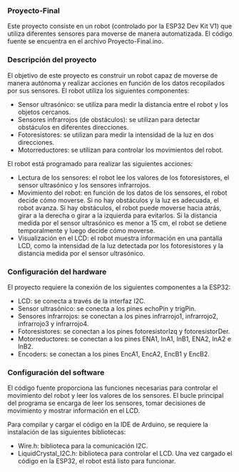 ### Proyecto-Final

Este proyecto consiste en un robot (controlado por la ESP32 Dev Kit V1) que utiliza diferentes sensores para moverse de manera automatizada. El código fuente se encuentra en el archivo Proyecto-Final.ino.

### Descripción del proyecto
El objetivo de este proyecto es construir un robot capaz de moverse de manera autónoma y realizar acciones en función de los datos recopilados por sus sensores. El robot utiliza los siguientes componentes:

* Sensor ultrasónico: se utiliza para medir la distancia entre el robot y los objetos cercanos.
* Sensores infrarrojos (de obstáculos): se utilizan para detectar obstáculos en diferentes direcciones.
* Fotoresistores: se utilizan para medir la intensidad de la luz en dos direcciones.
* Motorreductores: se utilizan para controlar los movimientos del robot.

El robot está programado para realizar las siguientes acciones:

* Lectura de los sensores: el robot lee los valores de los fotoresistores, el sensor ultrasónico y los sensores infrarrojos.
* Movimiento del robot: en función de los datos de los sensores, el robot decide cómo moverse. Si no hay obstáculos y la luz es adecuada, el robot avanza. Si hay obstáculos, el robot puede moverse hacia atrás, girar a la derecha o girar a la izquierda para evitarlos. Si la distancia medida por el sensor ultrasónico es menor a 15 cm, el robot se detiene temporalmente y luego decide cómo moverse.
* Visualización en el LCD: el robot muestra información en una pantalla LCD, como la intensidad de la luz detectada por los fotoresistores y la distancia medida por el sensor ultrasónico.

### Configuración del hardware

El proyecto requiere la conexión de los siguientes componentes a la ESP32:

* LCD: se conecta a través de la interfaz I2C.
* Sensor ultrasónico: se conecta a los pines echoPin y trigPin.
* Sensores infrarrojos: se conectan a los pines infrarrojo1, infrarrojo2, infrarrojo3 y infrarrojo4.
* Fotoresistores: se conectan a los pines fotoresistorIzq y fotoresistorDer.
* Motorreductores: se conectan a los pines ENA1, InA1, InB1, ENA2, InA2 e InB2.
* Encoders: se conectan a los pines EncA1, EncA2, EncB1 y EncB2.

### Configuración del software

El código fuente proporciona las funciones necesarias para controlar el movimiento del robot y leer los valores de los sensores. El bucle principal del programa se encarga de leer los sensores, tomar decisiones de movimiento y mostrar información en el LCD.

Para compilar y cargar el código en la IDE de Arduino, se requiere la instalación de las siguientes bibliotecas:
* Wire.h: biblioteca para la comunicación I2C.
* LiquidCrystal_I2C.h: biblioteca para controlar el LCD.
Una vez cargado el código en la ESP32, el robot está listo para funcionar.

